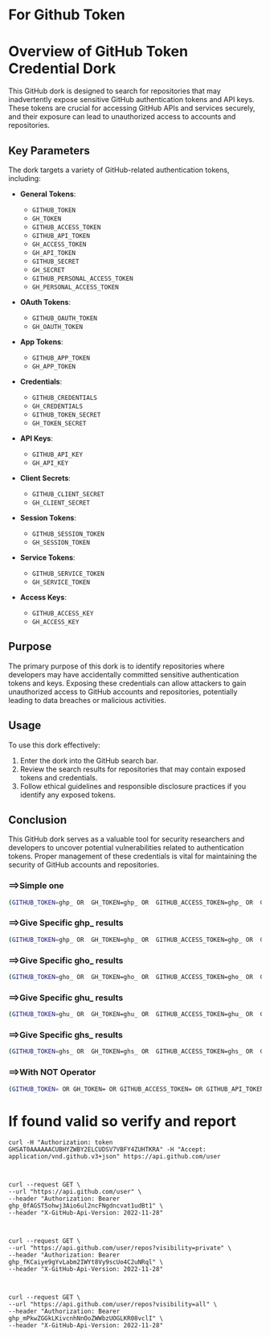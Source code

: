 # For Github Token
# Overview of GitHub Token Credential Dork

This GitHub dork is designed to search for repositories that may inadvertently expose sensitive GitHub authentication tokens and API keys. These tokens are crucial for accessing GitHub APIs and services securely, and their exposure can lead to unauthorized access to accounts and repositories.

## Key Parameters

The dork targets a variety of GitHub-related authentication tokens, including:

- **General Tokens**:
  - `GITHUB_TOKEN`
  - `GH_TOKEN`
  - `GITHUB_ACCESS_TOKEN`
  - `GITHUB_API_TOKEN`
  - `GH_ACCESS_TOKEN`
  - `GH_API_TOKEN`
  - `GITHUB_SECRET`
  - `GH_SECRET`
  - `GITHUB_PERSONAL_ACCESS_TOKEN`
  - `GH_PERSONAL_ACCESS_TOKEN`
  
- **OAuth Tokens**:
  - `GITHUB_OAUTH_TOKEN`
  - `GH_OAUTH_TOKEN`
  
- **App Tokens**:
  - `GITHUB_APP_TOKEN`
  - `GH_APP_TOKEN`
  
- **Credentials**:
  - `GITHUB_CREDENTIALS`
  - `GH_CREDENTIALS`
  - `GITHUB_TOKEN_SECRET`
  - `GH_TOKEN_SECRET`
  
- **API Keys**:
  - `GITHUB_API_KEY`
  - `GH_API_KEY`
  
- **Client Secrets**:
  - `GITHUB_CLIENT_SECRET`
  - `GH_CLIENT_SECRET`
  
- **Session Tokens**:
  - `GITHUB_SESSION_TOKEN`
  - `GH_SESSION_TOKEN`
  
- **Service Tokens**:
  - `GITHUB_SERVICE_TOKEN`
  - `GH_SERVICE_TOKEN`
  
- **Access Keys**:
  - `GITHUB_ACCESS_KEY`
  - `GH_ACCESS_KEY`

## Purpose

The primary purpose of this dork is to identify repositories where developers may have accidentally committed sensitive authentication tokens and keys. Exposing these credentials can allow attackers to gain unauthorized access to GitHub accounts and repositories, potentially leading to data breaches or malicious activities.

## Usage

To use this dork effectively:
1. Enter the dork into the GitHub search bar.
2. Review the search results for repositories that may contain exposed tokens and credentials.
3. Follow ethical guidelines and responsible disclosure practices if you identify any exposed tokens.

## Conclusion

This GitHub dork serves as a valuable tool for security researchers and developers to uncover potential vulnerabilities related to authentication tokens. Proper management of these credentials is vital for maintaining the security of GitHub accounts and repositories.


### ==>Simple one

```bash
(GITHUB_TOKEN=ghp_ OR  GH_TOKEN=ghp_ OR  GITHUB_ACCESS_TOKEN=ghp_ OR  GITHUB_API_TOKEN=ghp_ OR  GH_ACCESS_TOKEN=ghp_ OR  GH_API_TOKEN=ghp_ OR  GITHUB_SECRET=ghp_ OR  GH_SECRET=ghp_ OR  GITHUB_PERSONAL_ACCESS_TOKEN=ghp_ OR  GH_PERSONAL_ACCESS_TOKEN=ghp_ OR  GITHUB_OAUTH_TOKEN=ghp_ OR  GH_OAUTH_TOKEN=ghp_  OR  GITHUB_API_KEY=ghp_ OR  GH_API_KEY=ghp_  OR  GITHUB_ACCESS_KEY=ghp_ OR  GH_ACCESS_KEY=ghp_ OR GITHUB_PAT=ghp_ OR GH_PAT=ghp_ OR GITHUB_USER_TOKEN=ghp_ OR  GITHUB_PRIVATE_TOKEN=ghp_ OR GH_AUTH_TOKEN=ghp_ OR GITHUB_AUTH_TOKEN=ghp_ OR GITHUB_KEY=ghp_ OR GITHUB_APP_ID=ghp_ OR gH_auth_token=ghp_ OR GITHUB_AUTH=ghp_ OR github_refresh_token=ghp_ OR GITHUB_RUNNER_TOKEN=ghp_ OR GITHUB_AUTH_KEY=ghp_ OR REACT_APP_GITHUB_AUTHORIZATION_CODE=ghp_) AND (=ghp_f OR =ghp_g OR =ghp_h OR =ghp_i)
```

### ==>Give Specific ghp_ results

```bash
(GITHUB_TOKEN=ghp_ OR  GH_TOKEN=ghp_ OR  GITHUB_ACCESS_TOKEN=ghp_ OR  GITHUB_API_TOKEN=ghp_ OR  GH_ACCESS_TOKEN=ghp_ OR  GH_API_TOKEN=ghp_ OR  GITHUB_SECRET=ghp_ OR  GH_SECRET=ghp_ OR  GITHUB_PERSONAL_ACCESS_TOKEN=ghp_ OR  GH_PERSONAL_ACCESS_TOKEN=ghp_ OR  GITHUB_OAUTH_TOKEN=ghp_ OR  GH_OAUTH_TOKEN=ghp_ OR  GITHUB_APP_TOKEN=ghp_ OR  GH_APP_TOKEN=ghp_ OR  GITHUB_CREDENTIALS=ghp_ OR  GH_CREDENTIALS=ghp_ OR  GITHUB_TOKEN_SECRET=ghp_ OR  GH_TOKEN_SECRET=ghp_ OR  GITHUB_API_KEY=ghp_ OR  GH_API_KEY=ghp_ OR  GITHUB_CLIENT_SECRET=ghp_ OR  GH_CLIENT_SECRET=ghp_ OR  GITHUB_SESSION_TOKEN=ghp_ OR  GH_SESSION_TOKEN=ghp_ OR  GITHUB_SERVICE_TOKEN=ghp_ OR  GH_SERVICE_TOKEN=ghp_ OR  GITHUB_ACCESS_KEY=ghp_ OR  GH_ACCESS_KEY=ghp_)
```

### ==>Give Specific gho_ results

```bash
(GITHUB_TOKEN=gho_ OR  GH_TOKEN=gho_ OR  GITHUB_ACCESS_TOKEN=gho_ OR  GITHUB_API_TOKEN=gho_ OR  GH_ACCESS_TOKEN=gho_ OR  GH_API_TOKEN=gho_ OR  GITHUB_SECRET=gho_ OR  GH_SECRET=gho_ OR  GITHUB_PERSONAL_ACCESS_TOKEN=gho_ OR  GH_PERSONAL_ACCESS_TOKEN=gho_ OR  GITHUB_OAUTH_TOKEN=gho_ OR  GH_OAUTH_TOKEN=gho_ OR  GITHUB_APP_TOKEN=gho_ OR  GH_APP_TOKEN=gho_ OR  GITHUB_CREDENTIALS=gho_ OR  GH_CREDENTIALS=gho_ OR  GITHUB_TOKEN_SECRET=gho_ OR  GH_TOKEN_SECRET=gho_ OR  GITHUB_API_KEY=gho_ OR  GH_API_KEY=gho_ OR  GITHUB_CLIENT_SECRET=gho_ OR  GH_CLIENT_SECRET=gho_ OR  GITHUB_SESSION_TOKEN=gho_ OR  GH_SESSION_TOKEN=gho_ OR  GITHUB_SERVICE_TOKEN=gho_ OR  GH_SERVICE_TOKEN=gho_ OR  GITHUB_ACCESS_KEY=gho_ OR  GH_ACCESS_KEY=gho_)
```

### ==>Give Specific ghu_ results

```bash
(GITHUB_TOKEN=ghu_ OR  GH_TOKEN=ghu_ OR  GITHUB_ACCESS_TOKEN=ghu_ OR  GITHUB_API_TOKEN=ghu_ OR  GH_ACCESS_TOKEN=ghu_ OR  GH_API_TOKEN=ghu_ OR  GITHUB_SECRET=ghu_ OR  GH_SECRET=ghu_ OR  GITHUB_PERSONAL_ACCESS_TOKEN=ghu_ OR  GH_PERSONAL_ACCESS_TOKEN=ghu_ OR  GITHUB_OAUTH_TOKEN=ghu_ OR  GH_OAUTH_TOKEN=ghu_ OR  GITHUB_APP_TOKEN=ghu_ OR  GH_APP_TOKEN=ghu_ OR  GITHUB_CREDENTIALS=ghu_ OR  GH_CREDENTIALS=ghu_ OR  GITHUB_TOKEN_SECRET=ghu_ OR  GH_TOKEN_SECRET=ghu_ OR  GITHUB_API_KEY=ghu_ OR  GH_API_KEY=ghu_ OR  GITHUB_CLIENT_SECRET=ghu_ OR  GH_CLIENT_SECRET=ghu_ OR  GITHUB_SESSION_TOKEN=ghu_ OR  GH_SESSION_TOKEN=ghu_ OR  GITHUB_SERVICE_TOKEN=ghu_ OR  GH_SERVICE_TOKEN=ghu_ OR  GITHUB_ACCESS_KEY=ghu_ OR  GH_ACCESS_KEY=ghu_)
```


### ==>Give Specific ghs_ results

```bash
(GITHUB_TOKEN=ghs_ OR  GH_TOKEN=ghs_ OR  GITHUB_ACCESS_TOKEN=ghs_ OR  GITHUB_API_TOKEN=ghs_ OR  GH_ACCESS_TOKEN=ghs_ OR  GH_API_TOKEN=ghs_ OR  GITHUB_SECRET=ghs_ OR  GH_SECRET=ghs_ OR  GITHUB_PERSONAL_ACCESS_TOKEN=ghs_ OR  GH_PERSONAL_ACCESS_TOKEN=ghs_ OR  GITHUB_OAUTH_TOKEN=ghs_ OR  GH_OAUTH_TOKEN=ghs_ OR  GITHUB_APP_TOKEN=ghs_ OR  GH_APP_TOKEN=ghs_ OR  GITHUB_CREDENTIALS=ghs_ OR  GH_CREDENTIALS=ghs_ OR  GITHUB_TOKEN_SECRET=ghs_ OR  GH_TOKEN_SECRET=ghs_ OR  GITHUB_API_KEY=ghs_ OR  GH_API_KEY=ghs_ OR  GITHUB_CLIENT_SECRET=ghs_ OR  GH_CLIENT_SECRET=ghs_ OR  GITHUB_SESSION_TOKEN=ghs_ OR  GH_SESSION_TOKEN=ghs_ OR  GITHUB_SERVICE_TOKEN=ghs_ OR  GH_SERVICE_TOKEN=ghs_ OR  GITHUB_ACCESS_KEY=ghs_ OR  GH_ACCESS_KEY=ghs_)
```



### ==>With NOT Operator
```bash
(GITHUB_TOKEN= OR GH_TOKEN= OR GITHUB_ACCESS_TOKEN= OR GITHUB_API_TOKEN= OR GH_ACCESS_TOKEN= OR GH_API_TOKEN= OR GITHUB_SECRET= OR GH_SECRET= OR GITHUB_PERSONAL_ACCESS_TOKEN= OR GH_PERSONAL_ACCESS_TOKEN= OR GITHUB_OAUTH_TOKEN= OR GH_OAUTH_TOKEN= OR GITHUB_APP_TOKEN= OR GH_APP_TOKEN= OR GITHUB_CREDENTIALS= OR GH_CREDENTIALS= OR GITHUB_TOKEN_SECRET= OR GH_TOKEN_SECRET=) NOT (GH_TOKEN='token' OR GH_TOKEN=<secret token> OR GH_TOKEN="<github token>" OR GH_TOKEN="<USER_GITHUB_TOKEN>" OR GH_TOKEN="<YOUR-GITHUB-API-TOKEN>" OR GH_TOKEN="<your_github_access_token>" OR GH_TOKEN=<MY_GITHUB_TOKEN> OR GH_TOKEN=<your_github_token> OR GH_TOKEN="<unecrypted token>" OR GH_TOKEN="<access_token>" OR GH_TOKEN=<copied token> OR GH_TOKEN=<personal github token> OR GH_TOKEN=xxxxxxx OR GH_TOKEN="<Your Personal Access Token>" OR GH_TOKEN="<TOKEN>" OR GH_TOKEN=<token> OR GH_TOKEN=<YOUR TOKEN> OR GH_TOKEN=<github token> OR GH_TOKEN=<<TOKEN>>)
```


# If found valid so verify and report

```console
curl -H "Authorization: token GHSAT0AAAAAACUBHYZWBY2ELCUDSV7VBFY4ZUHTKRA" -H "Accept: application/vnd.github.v3+json" https://api.github.com/user



curl --request GET \
--url "https://api.github.com/user" \
--header "Authorization: Bearer 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" \
--header "X-GitHub-Api-Version: 2022-11-28"



curl --request GET \
--url "https://api.github.com/user/repos?visibility=private" \
--header "Authorization: Bearer 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" \
--header "X-GitHub-Api-Version: 2022-11-28"



curl --request GET \
--url "https://api.github.com/user/repos?visibility=all" \
--header "Authorization: Bearer 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" \
--header "X-GitHub-Api-Version: 2022-11-28"
```
